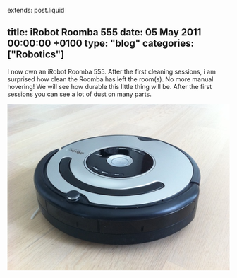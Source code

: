 extends: post.liquid

title: iRobot Roomba 555
date: 05 May 2011 00:00:00 +0100
type: "blog"
categories: ["Robotics"]
---

I now own an iRobot Roomba 555. After the first cleaning sessions, i am surprised how clean the Roomba has left the room(s).
No more manual hovering! We will see how durable this little thing will be. After the first sessions you can see a lot of dust on many parts.

<!-- more -->

![Roomba 555](roomba555.jpg)
